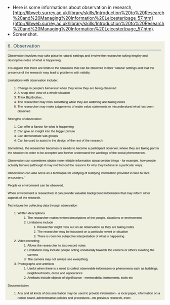 * Here is some informations about observation in research, [http://libweb.surrey.ac.uk/library/skills/Introduction%20to%20Research%20and%20Managing%20Information%20Leicester/page_57.htm](http://libweb.surrey.ac.uk/library/skills/Introduction%20to%20Research%20and%20Managing%20Information%20Leicester/page_57.htm).
* Screenshot.

![./20170313-1445-cet-introduction-to-observation-1.png](./20170313-1445-cet-introduction-to-observation-1.png)